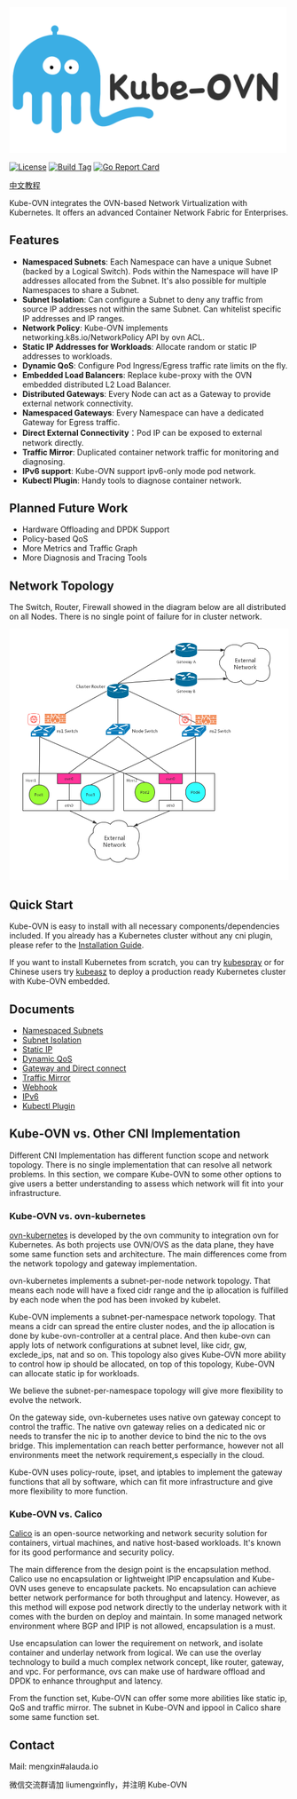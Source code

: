 <img src="docs/logo-horizontal.svg" alt="kube_ovn_logo" width="500"/>

[![License](https://img.shields.io/badge/License-Apache%202.0-blue.svg)](https://github.com/alauda/kube-ovn/blob/master/LICENSE)
[![Build Tag](https://img.shields.io/github/tag/alauda/kube-ovn.svg)](https://github.com/alauda/kube-ovn/releases)
[![Go Report Card](https://goreportcard.com/badge/github.com/alauda/kube-ovn)](https://goreportcard.com/report/github.com/alauda/kube-ovn)

[中文教程](https://github.com/alauda/kube-ovn/wiki)

Kube-OVN integrates the OVN-based Network Virtualization with Kubernetes. It offers an advanced Container Network Fabric for Enterprises.

## Features
- **Namespaced Subnets**: Each Namespace can have a unique Subnet (backed by a Logical Switch). Pods within the Namespace will have IP addresses allocated from the Subnet. It's also possible for multiple Namespaces to share a Subnet.
- **Subnet Isolation**: Can configure a Subnet to deny any traffic from source IP addresses not within the same Subnet. Can whitelist specific IP addresses and IP ranges.
- **Network Policy**: Kube-OVN implements networking.k8s.io/NetworkPolicy API by ovn ACL.
- **Static IP Addresses for Workloads**: Allocate random or static IP addresses to workloads.
- **Dynamic QoS**: Configure Pod Ingress/Egress traffic rate limits on the fly.
- **Embedded Load Balancers**: Replace kube-proxy with the OVN embedded distributed L2 Load Balancer.
- **Distributed Gateways**: Every Node can act as a Gateway to provide external network connectivity.
- **Namespaced Gateways**: Every Namespace can have a dedicated Gateway for Egress traffic.
- **Direct External Connectivity**：Pod IP can be exposed to external network directly.
- **Traffic Mirror**: Duplicated container network traffic for monitoring and diagnosing.
- **IPv6 support**: Kube-OVN support ipv6-only mode pod network.
- **Kubectl Plugin**: Handy tools to diagnose container network.

## Planned Future Work
- Hardware Offloading and DPDK Support
- Policy-based QoS
- More Metrics and Traffic Graph
- More Diagnosis and Tracing Tools

## Network Topology

The Switch, Router, Firewall showed in the diagram below are all distributed on all Nodes. There is no single point of failure for in cluster network.

![alt text](docs/ovn-network-topology.png "kube-ovn network topology")

## Quick Start
Kube-OVN is easy to install with all necessary components/dependencies included. If you already has a Kubernetes cluster without any cni plugin, please refer to the [Installation Guide](docs/install.md).

If you want to install Kubernetes from scratch, you can try [kubespray](https://github.com/kubernetes-sigs/kubespray/blob/master/docs/kube-ovn.md) or for Chinese users try [kubeasz](https://github.com/easzlab/kubeasz/blob/master/docs/setup/network-plugin/kube-ovn.md) to deploy a production ready Kubernetes cluster with Kube-OVN embedded.

## Documents
- [Namespaced Subnets](docs/subnet.md)
- [Subnet Isolation](docs/subnet.md#isolation)
- [Static IP](docs/static-ip.md)
- [Dynamic QoS](docs/qos.md)
- [Gateway and Direct connect](docs/subnet.md#gateway)
- [Traffic Mirror](docs/mirror.md)
- [Webhook](docs/webhook.md)
- [IPv6](docs/ipv6.md)
- [Kubectl Plugin](docs/kubectl-plugin.md)

## Kube-OVN vs. Other CNI Implementation

Different CNI Implementation has different function scope and network topology. There is no single implementation that can resolve all network problems. In this section, we compare Kube-OVN
to some other options to give users a better understanding to assess which network will fit into your infrastructure.

### Kube-OVN vs. ovn-kubernetes

[ovn-kubernetes](https://github.com/ovn-org/ovn-kubernetes) is developed by the ovn community to integration ovn for Kubernetes. As both projects use OVN/OVS as the data plane, they have some same function sets and architecture. The main differences come from the network topology and gateway implementation.

ovn-kubernetes implements a subnet-per-node network topology. 
That means each node will have a fixed cidr range and the ip allocation is fulfilled by each node when the pod has been invoked by kubelet. 

Kube-OVN implements a subnet-per-namespace network topology.
That means a cidr can spread the entire cluster nodes, and the ip allocation is done by kube-ovn-controller at a central place. And then kube-ovn can apply lots of network configurations at subnet level, like cidr, gw, exclede_ips, nat and so on. This topology also gives Kube-OVN more ability to control how ip should be allocated, on top of this topology, Kube-OVN can allocate static ip for workloads.

We believe the subnet-per-namespace topology will give more flexibility to evolve the network.

On the gateway side, ovn-kubernetes uses native ovn gateway concept to control the traffic. The native ovn gateway relies on a dedicated nic or needs to transfer the nic ip to another device to bind the nic to the ovs bridge. This implementation can reach better performance, however not all environments meet the network requirement,s especially in the cloud. 

Kube-OVN uses policy-route, ipset, and iptables to implement the gateway functions that all by software, which can fit more infrastructure and give more flexibility to more function.

### Kube-OVN vs. Calico

[Calico](https://www.projectcalico.org/) is an open-source networking and network security solution for containers, virtual machines, and native host-based workloads. It's known for its good performance and security policy.

The main difference from the design point is the encapsulation method. Calico use no encapsulation or lightweight IPIP encapsulation and Kube-OVN uses geneve to encapsulate packets. No encapsulation can achieve better network performance for both throughput and latency. However, as this method will expose pod network directly to the underlay network with it comes with the burden on deploy and maintain. In some managed network environment where BGP and IPIP is not allowed, encapsulation is a must.

Use encapsulation can lower the requirement on network, and isolate container and underlay network from logical. We can use the overlay technology to build a much complex network concept, like router, gateway, and vpc. For performance, ovs can make use of hardware offload and DPDK to enhance throughput and latency.

From the function set, Kube-OVN can offer some more abilities like static ip, QoS and traffic mirror. The subnet in Kube-OVN and ippool in Calico share some same function set.

## Contact
Mail: mengxin#alauda.io

微信交流群请加 liumengxinfly，并注明 Kube-OVN
